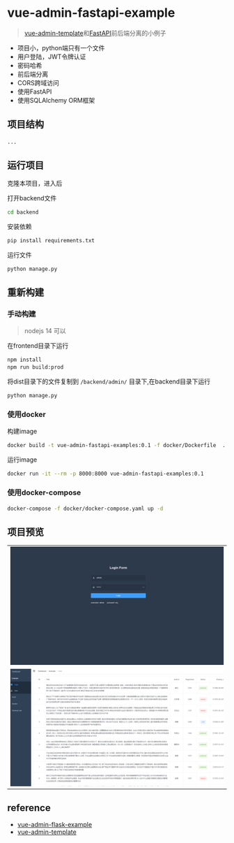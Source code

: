 # vue-admin-fastapi-example

> [vue-admin-template](https://github.com/PanJiaChen/vue-admin-template)和[FastAPI](https://github.com/tiangolo/fastapi)前后端分离的小例子

- 项目小，python端只有一个文件
- 用户登陆，JWT令牌认证
- 密码哈希
- 前后端分离
- CORS跨域访问
- 使用FastAPI
- 使用SQLAlchemy ORM框架

## 项目结构

```sh
...
```

## 运行项目

克隆本项目，进入后

打开backend文件
```sh
cd backend
```

安装依赖
```sh
pip install requirements.txt
```

运行文件
```sh
python manage.py
```

## 重新构建

### 手动构建

> nodejs 14 可以

在frontend目录下运行

```sh
npm install
npm run build:prod
```

将dist目录下的文件复制到 `/backend/admin/` 目录下,在backend目录下运行

```sh
python manage.py
```

### 使用docker

构建image

```sh
docker build -t vue-admin-fastapi-examples:0.1 -f docker/Dockerfile  .
```

运行image

```sh
docker run -it --rm -p 8000:8000 vue-admin-fastapi-examples:0.1
```

### 使用docker-compose

```sh
docker-compose -f docker/docker-compose.yaml up -d
```

## 项目预览

|  |
|---------------------|
| ![](docs/img/1.png) | 
| ![](docs/img/2.png) | 


## reference
- [vue-admin-flask-example](https://github.com/bay1/vue-admin-flask-example)
- [vue-admin-template](https://github.com/PanJiaChen/vue-admin-template)